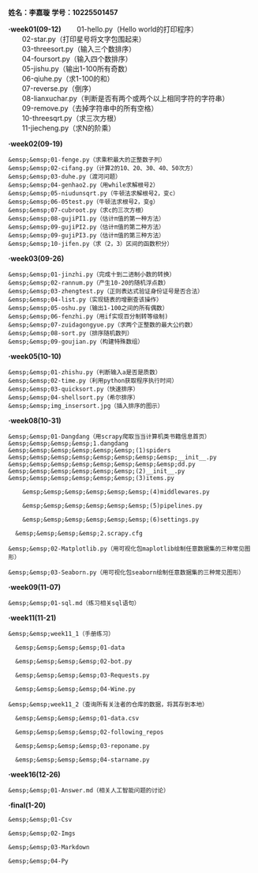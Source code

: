**姓名：李嘉璇**
**学号：10225501457**  


**·week01(09-12)**
    &emsp;&emsp;01-hello.py（Hello world的打印程序）      
    &emsp;&emsp;02-star.py（打印星号将文字包围起来）     
    &emsp;&emsp;03-threesort.py（输入三个数排序）  
    &emsp;&emsp;04-foursort.py（输入四个数排序）  
    &emsp;&emsp;05-jishu.py（输出1-100所有奇数）   
    &emsp;&emsp;06-qiuhe.py（求1-100的和）     
    &emsp;&emsp;07-reverse.py（倒序）   
    &emsp;&emsp;08-lianxuchar.py（判断是否有两个或两个以上相同字符的字符串）  
    &emsp;&emsp;09-remove.py（去掉字符串中的所有空格）  
    &emsp;&emsp;10-threesqrt.py（求三次方根）  
    &emsp;&emsp;11-jiecheng.py（求N的阶乘）  
    
**·week02(09-19)**  

    &emsp;&emsp;01-fenge.py（求乘积最大的正整数子列）  
    &emsp;&emsp;02-cifang.py（计算2的10、20、30、40、50次方）  
    &emsp;&emsp;03-duhe.py（渡河问题）  
    &emsp;&emsp;04-genhao2.py（用while求解根号2）   
    &emsp;&emsp;05-niudunsqrt.py（牛顿法求解根号2，变c）  
    &emsp;&emsp;06-05test.py（牛顿法求根号2，变g）  
    &emsp;&emsp;07-cubroot.py（求c的三次方根）  
    &emsp;&emsp;08-gujiPI1.py（估计π值的第一种方法）   
    &emsp;&emsp;09-gujiPI2.py（估计π值的第二种方法）  
    &emsp;&emsp;09-gujiPI3.py（估计π值的第三种方法）  
    &emsp;&emsp;10-jifen.py（求（2，3）区间的函数积分）  
    
**·week03(09-26)**  

    &emsp;&emsp;01-jinzhi.py（完成十到二进制小数的转换）  
    &emsp;&emsp;02-rannum.py（产生10-20的随机浮点数）  
    &emsp;&emsp;03-zhengtest.py（正则表达式验证身份证号是否合法）  
    &emsp;&emsp;04-list.py（实现链表的增删查该操作）  
    &emsp;&emsp;05-oshu.py（输出1-100之间的所有偶数）  
    &emsp;&emsp;06-fenzhi.py（用if实现百分制转等级制)  
    &emsp;&emsp;07-zuidagongyue.py（求两个正整数的最大公约数）  
    &emsp;&emsp;08-sort.py（排序随机数列）   
    &emsp;&emsp;09-goujian.py（构建特殊数组）  
    
**·week05(10-10)**  

    &emsp;&emsp;01-zhishu.py（判断输入a是否是质数）  
    &emsp;&emsp;02-time.py（利用python获取程序执行时间）  
    &emsp;&emsp;03-quicksort.py（快速排序）   
    &emsp;&emsp;04-shellsort.py（希尔排序）  
    &emsp;&emsp;img_insersort.jpg（插入排序的图示）  
    
**·week08(10-31)**  

    &emsp;&emsp;01-Dangdang（用scrapy爬取当当计算机类书籍信息首页）  
    &emsp;&emsp;&emsp;&emsp;1.dangdang      
    &emsp;&emsp;&emsp;&emsp;&emsp;&emsp;(1)spiders   
    &emsp;&emsp;&emsp;&emsp;&emsp;&emsp;&emsp;&emsp;__init__.py   
    &emsp;&emsp;&emsp;&emsp;&emsp;&emsp;&emsp;&emsp;dd.py   
    &emsp;&emsp;&emsp;&emsp;&emsp;&emsp;(2)__init__.py   
    &emsp;&emsp;&emsp;&emsp;&emsp;&emsp;(3)items.py  
    
        &emsp;&emsp;&emsp;&emsp;&emsp;&emsp;(4)middlewares.py  
        
        &emsp;&emsp;&emsp;&emsp;&emsp;&emsp;(5)pipelines.py  
        
        &emsp;&emsp;&emsp;&emsp;&emsp;&emsp;(6)settings.py  
        
      &emsp;&emsp;&emsp;&emsp;2.scrapy.cfg  
      
    &emsp;&emsp;02-Matplotlib.py（用可视化包maplotlib绘制任意数据集的三种常见图形）  
    
    &emsp;&emsp;03-Seaborn.py（用可视化包seaborn绘制任意数据集的三种常见图形）  
    
**·week09(11-07)**  

    &emsp;&emsp;01-sql.md（练习相关sql语句）  
    
**·week11(11-21)**  

    &emsp;&emsp;week11_1（手册练习）  
    
      &emsp;&emsp;&emsp;&emsp;01-data  
      
      &emsp;&emsp;&emsp;&emsp;02-bot.py  
      
      &emsp;&emsp;&emsp;&emsp;03-Requests.py  
      
      &emsp;&emsp;&emsp;&emsp;04-Wine.py  
      
    &emsp;&emsp;week11_2（查询所有关注者的仓库的数据，将其存到本地）  
    
      &emsp;&emsp;&emsp;&emsp;01-data.csv  
      
      &emsp;&emsp;&emsp;&emsp;02-following_repos  
      
      &emsp;&emsp;&emsp;&emsp;03-reponame.py  
      
      &emsp;&emsp;&emsp;&emsp;04-starname.py  
      
**·week16(12-26)**  

    &emsp;&emsp;01-Answer.md（相关人工智能问题的讨论）  
    
**·final(1-20)**  

    &emsp;&emsp;01-Csv  
    
    &emsp;&emsp;02-Imgs  
    
    &emsp;&emsp;03-Markdown  
    
    &emsp;&emsp;04-Py  
    
